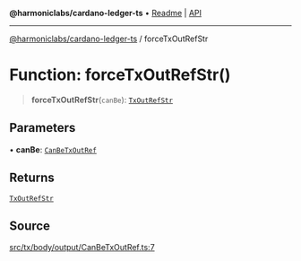 **@harmoniclabs/cardano-ledger-ts** • [Readme](../Introduction.md) \| [API](../globals.md)

***

[@harmoniclabs/cardano-ledger-ts](../Introduction.md) / forceTxOutRefStr

# Function: forceTxOutRefStr()

> **forceTxOutRefStr**(`canBe`): [`TxOutRefStr`](../type-aliases/TxOutRefStr.md)

## Parameters

• **canBe**: [`CanBeTxOutRef`](../type-aliases/CanBeTxOutRef.md)

## Returns

[`TxOutRefStr`](../type-aliases/TxOutRefStr.md)

## Source

[src/tx/body/output/CanBeTxOutRef.ts:7](https://github.com/HarmonicLabs/cardano-ledger-ts/blob/d1659b0/src/tx/body/output/CanBeTxOutRef.ts#L7)

